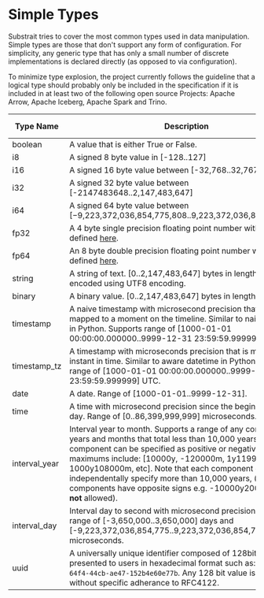 # Simple Types

Substrait tries to cover the most common types used in data manipulation. Simple types are those that don't support any form of configuration. For simplicity, any generic type that has only a small number of discrete implementations is declared directly (as opposed to via configuration).

To minimize type explosion, the project currently follows the guideline that a logical type should probably only be included in the specification if it is included in at least two of the following open source Projects: Apache Arrow, Apache Iceberg, Apache Spark and Trino.

| Type Name       | Description                                                  | Arrow Analog           | Iceberg Analog | Spark Analog  | Trino Analog           |
| --------------- | ------------------------------------------------------------ | ---------------------- | -------------- | ------------- | ---------------------- |
| boolean         | A value that is either True or False.                  | Bool                   | boolean        | boolean       | boolean                |
| i8              | A signed 8 byte value in [-128..127]                         | Int&lt;8,true&gt;            | -              | ByteType      | tinyint                |
| i16             | A signed 16 byte value between [-32,768..32,767]             | Int&lt;16,true&gt;           | -              | ShortType     | smallint               |
| i32             | A signed 32 byte value between [-2147483648..2,147,483,647]  | Int&lt;32,true&gt;           | int            | IntegerType   | int                    |
| i64             | A signed 64 byte value between [−9,223,372,036,854,775,808..9,223,372,036,854,775,807] | Int&lt;64,true&gt;           | long           | LongType      | bigint                 |
| fp32            | A 4 byte single precision floating point number with range as defined [here](https://en.wikipedia.org/wiki/Single-precision_floating-point_format). | Float&lt;SINGLE&gt;          | float          | FloatType     | real                   |
| fp64            | An 8 byte double precision floating point number with range as defined [here](https://en.wikipedia.org/wiki/Double-precision_floating-point_format). | Float&lt;DOUBLE&gt;          | double         | DecimalType   | double                 |
| string          | A string of text. [0..2,147,483,647] bytes in length. String is encoded using UTF8 encoding. | Utf8                   | string         | StringType    | varchar (no len)       |
| binary          | A binary value. [0..2,147,483,647] bytes in length. | Binary                 | binary         | BinaryType    | Varbinary              |
| timestamp | A naive timestamp with microsecond precision that cannot be mapped to a moment on the timeline. Similar to naive datetime in Python. Supports range of [1000-01-01 00:00:00.000000..9999-12-31 23:59:59.999999] | timestamp&lt;MICROSECOND&gt; | timestamp      | TimestampType | timestamp(6)           |
| timestamp_tz | A timestamp with microseconds precision that is mapped to an instant in time. Similar to aware datetime in Python. Supports a range of [1000-01-01 00:00:00.000000..9999-12-31 23:59:59.999999] UTC. | timestamp&lt;micro;utc&gt; | timestamptz | - | timestamp(6) with time zone |
| date            | A date. Range of [1000-01-01..9999-12-31]. | Date&lt;MILLISECOND&gt;      | date           | DateType      | Date                   |
| time      | A time with microsecond precision since the beginning of any day. Range of [0..86,399,999,999] microseconds. | Time&lt;MICROSECOND;64&gt;   | time           | time(6)       | time(6)                |
| interval_year   | Interval year to month. Supports a range of any combination of years and months that total less than 10,000 years. Each component can be specified as positive or negative. Examples maximums include: [10000y, -120000m, 1y119988m, 1000y108000m, etc]. Note that each component can never independentally specify more than 10,000 years, (even if the components have opposite signs e.g. -10000y200000m is **not** allowed). | INTERVAL&lt;YEAR_MONTH&gt;   | -              | -             | Interval year to month |
| interval_day    | Interval day to second with microsecond precision. Supports a range of  [-3,650,000..3,650,000] days and [-9,223,372,036,854,775..9,223,372,036,854,775] microseconds. | INTERVAL&lt;DAY_TIME&gt;     | -              | -             | Interval day to second |
| uuid | A universally unique identifier composed of 128bits. Typically presented to users in hexadecimal format such as: `c48ffa9e-64f4-44cb-ae47-152b4e60e77b`. Any 128 bit value is allowed without specific adherance to RFC4122. |  | uuid |  | UUID |
